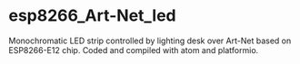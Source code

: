 # esp8266_Art-Net_led
Monochromatic LED strip controlled by lighting desk over Art-Net based on ESP8266-E12 chip.
Coded and compiled with atom and platformio.
